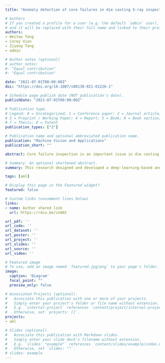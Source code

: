 ```yaml
---
title: "Anomaly detection of core failures in die casting X-ray inspection images using a convolutional autoencoder"

# Authors
# If you created a profile for a user (e.g. the default `admin` user), write the username (folder name) here 
# and it will be replaced with their full name and linked to their profile.
authors:
- Weitao Tang
- Corey Vian
- Ziyang Tang
- admin

# Author notes (optional)
# author_notes:
#- "Equal contribution"
#- "Equal contribution"

date: "2021-07-01T00:00:00Z"
doi: "https://doi.org/10.1007/s00138-021-01226-1"

# Schedule page publish date (NOT publication's date).
publishDate: "2021-07-01T00:00:00Z"

# Publication type.
# Legend: 0 = Uncategorized; 1 = Conference paper; 2 = Journal article;
# 3 = Preprint / Working Paper; 4 = Report; 5 = Book; 6 = Book section;
# 7 = Thesis; 8 = Patent
publication_types: ["2"]

# Publication name and optional abbreviated publication name.
publication: "Machine Vision and Applications"
publication_short: ""

abstract: Core failure inspection is an important issue in die casting. The inspection process is often carried out by manually examining X-ray images. However, human visual inspection suffers from individual biases and eye fatigues. Computer-vision-based automatic inspection, if it can achieve equal to or better than human performance, is favored to assist the inspectors to achieve better quality control. Most existing works are heavily relied on the supervised methods, which require enormous labeling and cannot be deployed quickly and economically. This is particularly difficult for a die casting plant that has many different types of products. Labeling each type of product before applying automated inspection may not be feasible in practice. It is therefore necessary to investigate unsupervised methods for die casting products. In this research, an inspection framework built on top of convolutional autoencoder (CAE) is designed and developed to inspect core failures from real-world die casting X-ray images in an unsupervised manner. Identification of good and scrap product, and localization of the defect are achieved in a single network. The framework is designed to be easily generalized to other image inspection scenarios. The area of interest for inspection is first extracted automatically through the Hough transformation. Then the preprocessed image is inspected by CAE. The noises of the model are removed using edge detection. It achieved an impressive 97.45% classification accuracy on average, and precisely pinpointed the defect regions with a small training set of 30 images.

# Summary. An optional shortened abstract.
summary: This research designed and developed a deep-learning-based anomaly detection framework to detect core failures from die casting X-ray images. The area of interest can be located automatically. The recognition and the location of the defects were achieved using only one neural network. The noises introduced during the dimension reduction process were solved with an edge-detection-based generalizable noise removal approach. Our work achieved an impressive accuracy of 97.45% with only a tiny data set of 30 known-good images. Our proposed CAE-based deep learning framework is robust during the training and the testing stages. It is easy to develop and requires only a small amount of labeled data to train. The anomaly detection and location approach presented in this manuscript does not apply to the general object detection tasks. It is mostly suited to discover differences among similar images, such as the X-ray images of the same parts. Despite the fact that the framework is only tested on die casting images, the approach itself has a great potential to be applicable to other industrial inspection scenarios. There are several directions for future research on this topic. Firstly, while the proposed method is designed to be generalizable to inspect other core defects, it is essential to test the method on more scenarios. We believe our method can be adapted to other core inspection tasks effortlessly as discussed in Sect. 5. However, its applicability on more blurring defects, such as minor cracks or porosity, remains unrevealed. Secondly, GAN-based anomaly detection applied in surface defect detection [10,18] is still a possible route for core defects inspection. Although our preliminary trials of GAN produced unsatisfactory results, additional researches should be investigated to fully understand the potentials of GAN-based anomaly detection techniques. Finally, another fascinating research direction is to apply clustering algorithms to classify the inspected defects into different categories without any annotation. This will be beneficial for experienced engineers to figure out the problems in the system.

tags: [aml]

# Display this page in the Featured widget?
featured: false

# Custom links (uncomment lines below)
links:
- name: Author shared link
  url: https://rdcu.be/cnA65 

url_pdf: ''
url_code: ''
url_dataset: ''
url_poster: ''
url_project: ''
url_slides: ''
url_source: ''
url_video: ''

# Featured image
# To use, add an image named `featured.jpg/png` to your page's folder. 
image:
  caption: 'Diagram'
  focal_point: ""
  preview_only: false

# Associated Projects (optional).
#   Associate this publication with one or more of your projects.
#   Simply enter your project's folder or file name without extension.
#   E.g. `internal-project` references `content/project/internal-project/index.md`.
#   Otherwise, set `projects: []`.
projects:
- aml

# Slides (optional).
#   Associate this publication with Markdown slides.
#   Simply enter your slide deck's filename without extension.
#   E.g. `slides: "example"` references `content/slides/example/index.md`.
#   Otherwise, set `slides: ""`.
# slides: example
---
```

